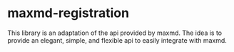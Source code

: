 # maxmd-registration
This library is an adaptation of the api provided by maxmd. The idea is to provide an elegant, simple, and flexible api to easily integrate with maxmd.
